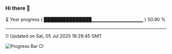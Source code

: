 ### Hi there 👋

⏳ Year progress { ███████████████▁▁▁▁▁▁▁▁▁▁▁▁▁▁▁ } 50.90 %

---

⏰ Updated on Sat, 05 Jul 2025 18:28:45 GMT

![Progress Bar CI](https://github.com/liununu/liununu/workflows/Progress%20Bar%20CI/badge.svg)
